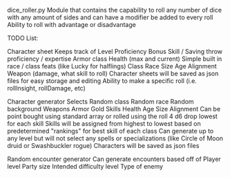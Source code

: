 dice_roller.py
  Module that contains the capability to roll any number of dice with any amount of sides and can have a modifier be added to every roll
  Ability to roll with advantage or disadvantage

TODO List:

Character sheet
  Keeps track of
    Level
    Proficiency Bonus
    Skill / Saving throw proficiency / expertise
    Armor class
    Health (max and current)
    Simple built in race / class feats (like Lucky for halflings)
    Class
    Race
    Size
    Age
    Alignment
    Weapon (damage, what skill to roll)
  Character sheets will be saved as json files for easy storage and editing
  Ability to make a specific roll (i.e. rollInsight, rollDamage, etc)
  
Character generator
  Selects
    Random class
    Random race
    Random background
    Weapons
    Armor
    Gold
    Skills
    Health
    Age
    Size
    Alignment
      Can be point bought using standard array or rolled using the roll 4 d6 drop lowest for each skill
      Skills will be assigned from highest to lowest based on predetermined "rankings" for best skill of each class
  Can generate up to any level but will not select any spells or specializations (like Circle of Moon druid or Swashbuckler rogue)
  Characters will be saved as json files
  
Random encounter generator
  Can generate encounters based off of
    Player level
    Party size
    Intended difficulty level
    Type of enemy
